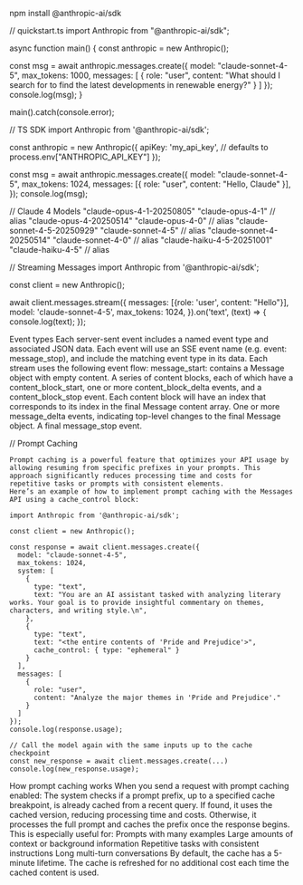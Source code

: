 npm install @anthropic-ai/sdk

// quickstart.ts
import Anthropic from "@anthropic-ai/sdk";

async function main() {
  const anthropic = new Anthropic();

  const msg = await anthropic.messages.create({
    model: "claude-sonnet-4-5",
    max_tokens: 1000,
    messages: [
      {
        role: "user",
        content: "What should I search for to find the latest developments in renewable energy?"
      }
    ]
  });
  console.log(msg);
}

main().catch(console.error);


// TS SDK
import Anthropic from '@anthropic-ai/sdk';

const anthropic = new Anthropic({
  apiKey: 'my_api_key', // defaults to process.env["ANTHROPIC_API_KEY"]
});

const msg = await anthropic.messages.create({
  model: "claude-sonnet-4-5",
  max_tokens: 1024,
  messages: [{ role: "user", content: "Hello, Claude" }],
});
console.log(msg);

// Claude 4 Models
"claude-opus-4-1-20250805"
"claude-opus-4-1"  // alias
"claude-opus-4-20250514"
"claude-opus-4-0"  // alias
"claude-sonnet-4-5-20250929"
"claude-sonnet-4-5"  // alias
"claude-sonnet-4-20250514"
"claude-sonnet-4-0"  // alias
"claude-haiku-4-5-20251001"
"claude-haiku-4-5"  // alias





// Streaming Messages
import Anthropic from '@anthropic-ai/sdk';

const client = new Anthropic();

await client.messages.stream({
    messages: [{role: 'user', content: "Hello"}],
    model: 'claude-sonnet-4-5',
    max_tokens: 1024,
}).on('text', (text) => {
    console.log(text);
});


Event types
Each server-sent event includes a named event type and associated JSON data. Each event will use an SSE event name (e.g. event: message_stop), and include the matching event type in its data.
Each stream uses the following event flow:
message_start: contains a Message object with empty content.
A series of content blocks, each of which have a content_block_start, one or more content_block_delta events, and a content_block_stop event. Each content block will have an index that corresponds to its index in the final Message content array.
One or more message_delta events, indicating top-level changes to the final Message object.
A final message_stop event.





// Prompt Caching
```
Prompt caching is a powerful feature that optimizes your API usage by allowing resuming from specific prefixes in your prompts. This approach significantly reduces processing time and costs for repetitive tasks or prompts with consistent elements.
Here’s an example of how to implement prompt caching with the Messages API using a cache_control block:
```
```
import Anthropic from '@anthropic-ai/sdk';

const client = new Anthropic();

const response = await client.messages.create({
  model: "claude-sonnet-4-5",
  max_tokens: 1024,
  system: [
    {
      type: "text",
      text: "You are an AI assistant tasked with analyzing literary works. Your goal is to provide insightful commentary on themes, characters, and writing style.\n",
    },
    {
      type: "text",
      text: "<the entire contents of 'Pride and Prejudice'>",
      cache_control: { type: "ephemeral" }
    }
  ],
  messages: [
    {
      role: "user",
      content: "Analyze the major themes in 'Pride and Prejudice'."
    }
  ]
});
console.log(response.usage);

// Call the model again with the same inputs up to the cache checkpoint
const new_response = await client.messages.create(...)
console.log(new_response.usage);
```


How prompt caching works
When you send a request with prompt caching enabled:
The system checks if a prompt prefix, up to a specified cache breakpoint, is already cached from a recent query.
If found, it uses the cached version, reducing processing time and costs.
Otherwise, it processes the full prompt and caches the prefix once the response begins.
This is especially useful for:
Prompts with many examples
Large amounts of context or background information
Repetitive tasks with consistent instructions
Long multi-turn conversations
By default, the cache has a 5-minute lifetime. The cache is refreshed for no additional cost each time the cached content is used.